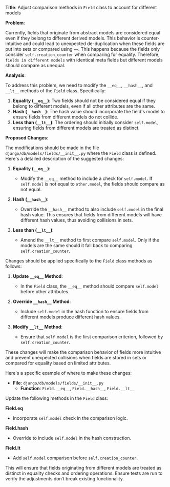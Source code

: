 **Title**: Adjust comparison methods in `Field` class to account for different models

**Problem**:

Currently, fields that originate from abstract models are considered equal even if they belong to different derived models. This behavior is counter-intuitive and could lead to unexpected de-duplication when these fields are put into sets or compared using `==`. This happens because the fields only consider `self.creation_counter` when comparing for equality. Therefore, `fields in different models` with identical meta fields but different models should compare as unequal. 

**Analysis**:

To address this problem, we need to modify the `__eq__`, `__hash__`, and `__lt__` methods of the `Field` class. Specifically:
1. **Equality (`__eq__`)**: Two fields should not be considered equal if they belong to different models, even if all other attributes are the same.
2. **Hash (`__hash__`)**: The hash value should incorporate the field's model to ensure fields from different models do not collide.
3. **Less than (`__lt__`)**: The ordering should initially consider `self.model`, ensuring fields from different models are treated as distinct.

**Proposed Changes**:

The modifications should be made in the file `django/db/models/fields/__init__.py` where the `Field` class is defined. Here's a detailed description of the suggested changes:

1. **Equality (`__eq__`)**:
    - Modify the `__eq__` method to include a check for `self.model`. If `self.model` is not equal to `other.model`, the fields should compare as not equal.

2. **Hash (`__hash__`)**:
    - Override the `__hash__` method to also include `self.model` in the final hash value. This ensures that fields from different models will have different hash values, thus avoiding collisions in sets.

3. **Less than (`__lt__`)**:
    - Amend the `__lt__` method to first compare `self.model`. Only if the models are the same should it fall back to comparing `self.creation_counter`.

Changes should be applied specifically to the `Field` class methods as follows:

1. **Update `__eq__` Method**:
    - In the `Field` class, the `__eq__` method should compare `self.model` before other attributes.

2. **Override `__hash__` Method**:
    - Include `self.model` in the hash function to ensure fields from different models produce different hash values.

3. **Modify `__lt__` Method**:
    - Ensure that `self.model` is the first comparison criterion, followed by `self.creation_counter`.

These changes will make the comparison behavior of fields more intuitive and prevent unexpected collisions when fields are stored in sets or compared for equality based on limited attributes.

Here's a specific example of where to make these changes:

* **File**: `django/db/models/fields/__init__.py`
  * **Function**: `Field.__eq__`, `Field.__hash__`, `Field.__lt__`

Update the following methods in the `Field` class:

**Field.__eq__**
- Incorporate `self.model` check in the comparison logic. 

**Field.__hash__**
- Override to include `self.model` in the hash construction.

**Field.__lt__**
- Add `self.model` comparison before `self.creation_counter`.

This will ensure that fields originating from different models are treated as distinct in equality checks and ordering operations. Ensure tests are run to verify the adjustments don’t break existing functionality.